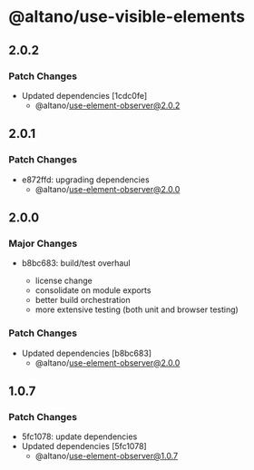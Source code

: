 # @altano/use-visible-elements

## 2.0.2

### Patch Changes

- Updated dependencies [1cdc0fe]
  - @altano/use-element-observer@2.0.2

## 2.0.1

### Patch Changes

- e872ffd: upgrading dependencies
  - @altano/use-element-observer@2.0.0

## 2.0.0

### Major Changes

- b8bc683: build/test overhaul

  - license change
  - consolidate on module exports
  - better build orchestration
  - more extensive testing (both unit and browser testing)

### Patch Changes

- Updated dependencies [b8bc683]
  - @altano/use-element-observer@2.0.0

## 1.0.7

### Patch Changes

- 5fc1078: update dependencies
- Updated dependencies [5fc1078]
  - @altano/use-element-observer@1.0.7
